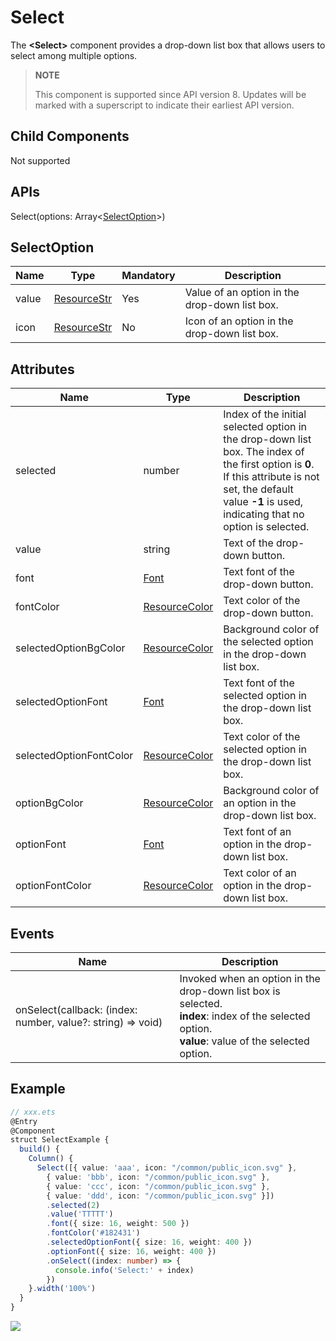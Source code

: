 #  Select

The **<Select\>** component provides a drop-down list box that allows users to select among multiple options.

>  **NOTE**
>
>  This component is supported since API version 8. Updates will be marked with a superscript to indicate their earliest API version.

## Child Components

Not supported

## APIs

Select(options: Array\<[SelectOption](#selectoption)\>)

## SelectOption

| Name| Type                           | Mandatory| Description      |
| ------ | ----------------------------------- | ---- | -------------- |
| value  | [ResourceStr](ts-types.md#resourcestr) | Yes  | Value of an option in the drop-down list box.|
| icon   | [ResourceStr](ts-types.md#resourcestr) | No  | Icon of an option in the drop-down list box.|

## Attributes

| Name                   | Type                             | Description                                         |
| ----------------------- | ------------------------------------- | --------------------------------------------- |
| selected                | number                                | Index of the initial selected option in the drop-down list box. The index of the first option is **0**.<br>If this attribute is not set, the default value **-1** is used, indicating that no option is selected.|
| value                   | string                                | Text of the drop-down button.                 |
| font                    | [Font](ts-types.md#font)          | Text font of the drop-down button.                 |
| fontColor               | [ResourceColor](ts-types.md#resourcecolor) | Text color of the drop-down button.                 |
| selectedOptionBgColor   | [ResourceColor](ts-types.md#resourcecolor) | Background color of the selected option in the drop-down list box.                 |
| selectedOptionFont      | [Font](ts-types.md#font)          | Text font of the selected option in the drop-down list box.               |
| selectedOptionFontColor | [ResourceColor](ts-types.md#resourcecolor) | Text color of the selected option in the drop-down list box.               |
| optionBgColor           | [ResourceColor](ts-types.md#resourcecolor) | Background color of an option in the drop-down list box.                     |
| optionFont              | [Font](ts-types.md#font)          | Text font of an option in the drop-down list box.                   |
| optionFontColor         | [ResourceColor](ts-types.md#resourcecolor) | Text color of an option in the drop-down list box.                   |

## Events

| Name                                                        | Description                                                  |
| ----------------------------------------------------------- | ------------------------------------------------------------ |
| onSelect(callback: (index: number, value?: string) => void) | Invoked when an option in the drop-down list box is selected.<br>**index**: index of the selected option.<br>**value**: value of the selected option. |

##  Example

```ts
// xxx.ets
@Entry
@Component
struct SelectExample {
  build() {
    Column() {
      Select([{ value: 'aaa', icon: "/common/public_icon.svg" },
        { value: 'bbb', icon: "/common/public_icon.svg" },
        { value: 'ccc', icon: "/common/public_icon.svg" },
        { value: 'ddd', icon: "/common/public_icon.svg" }])
        .selected(2)
        .value('TTTTT')
        .font({ size: 16, weight: 500 })
        .fontColor('#182431')
        .selectedOptionFont({ size: 16, weight: 400 })
        .optionFont({ size: 16, weight: 400 })
        .onSelect((index: number) => {
          console.info('Select:' + index)
        })
    }.width('100%')
  }
}
```

![](figures/select.png)
